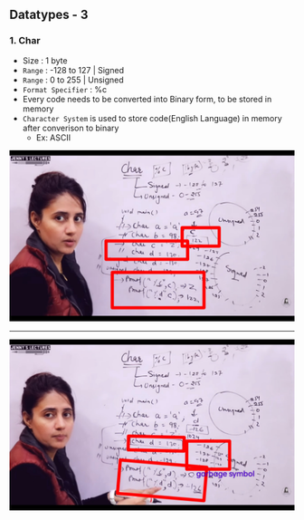 ## Datatypes - 3

### 1. Char
- Size : 1 byte
- `Range` : -128 to 127 | Signed
- `Range` : 0 to 255 | Unsigned
- `Format Specifier` : %c
- Every code needs to be converted into Binary form, to be stored in memory
- `Character System` is used to store code(English Language) in memory after converison to binary
    - Ex: ASCII

![Alt text](IMG_20230905_085146.jpg)

---

![Alt text](IMG_20230905_085715.jpg)
